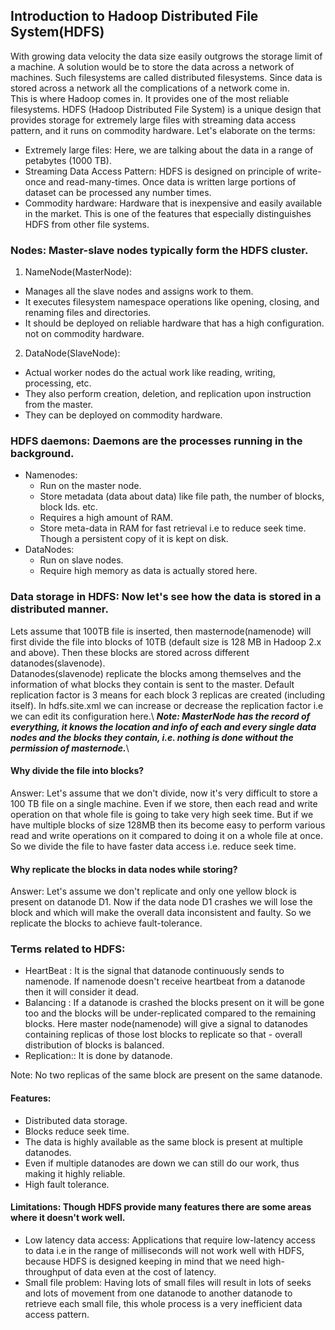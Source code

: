 ## Introduction to Hadoop Distributed File System(HDFS)
With growing data velocity the data size easily outgrows the storage limit of a machine. A solution would be to store the data across a network of machines. Such filesystems are called distributed filesystems. Since data is stored across a network all the complications of a network come in.\
This is where Hadoop comes in. It provides one of the most reliable filesystems. HDFS (Hadoop Distributed File System) is a unique design that provides storage for extremely large files with streaming data access pattern, and it runs on commodity hardware. Let's elaborate on the terms:
- Extremely large files: Here, we are talking about the data in a range of petabytes (1000 TB).
- Streaming Data Access Pattern: HDFS is designed on principle of write-once and read-many-times. Once data is written large portions of dataset can be processed any number times.
- Commodity hardware: Hardware that is inexpensive and easily available in the market. This is one of the features that especially distinguishes HDFS from other file systems.

### Nodes: Master-slave nodes typically form the HDFS cluster. 

1. NameNode(MasterNode): 
- Manages all the slave nodes and assigns work to them.
- It executes filesystem namespace operations like opening, closing, and renaming files and directories.
- It should be deployed on reliable hardware that has a high configuration. not on commodity hardware.
2. DataNode(SlaveNode): 
- Actual worker nodes do the actual work like reading, writing, processing, etc.
- They also perform creation, deletion, and replication upon instruction from the master.
- They can be deployed on commodity hardware.

### HDFS daemons: Daemons are the processes running in the background. 

- Namenodes:
  - Run on the master node.
  - Store metadata (data about data) like file path, the number of blocks, block Ids. etc.
  - Requires a high amount of RAM.
  - Store meta-data in RAM for fast retrieval i.e to reduce seek time. Though a persistent copy of it is kept on disk.
- DataNodes:
  - Run on slave nodes.
  - Require high memory as data is actually stored here.

### Data storage in HDFS: Now let's see how the data is stored in a distributed manner. 

Lets assume that 100TB file is inserted, then masternode(namenode) will first divide the file into blocks of 10TB (default size is 128 MB in Hadoop 2.x and above). Then these blocks are stored across different datanodes(slavenode).\
Datanodes(slavenode) replicate the blocks among themselves and the information of what blocks they contain is sent to the master. Default replication factor is 3 means for each block 3 replicas are created (including itself). In hdfs.site.xml we can increase or decrease the replication factor i.e we can edit its configuration here.\ 
***Note: MasterNode has the record of everything, it knows the location and info of each and every single data nodes and the blocks they contain, i.e. nothing is done without the permission of masternode.***\

#### Why divide the file into blocks? 

Answer: Let's assume that we don't divide, now it's very difficult to store a 100 TB file on a single machine. Even if we store, then each read and write operation on that whole file is going to take very high seek time. But if we have multiple blocks of size 128MB then its become easy to perform various read and write operations on it compared to doing it on a whole file at once. So we divide the file to have faster data access i.e. reduce seek time. 

#### Why replicate the blocks in data nodes while storing? 

Answer: Let's assume we don't replicate and only one yellow block is present on datanode D1. Now if the data node D1 crashes we will lose the block and which will make the overall data inconsistent and faulty. So we replicate the blocks to achieve fault-tolerance. 

### Terms related to HDFS:  

- HeartBeat : It is the signal that datanode continuously sends to namenode. If namenode doesn't receive heartbeat from a datanode then it will consider it dead.
- Balancing : If a datanode is crashed the blocks present on it will be gone too and the blocks will be under-replicated compared to the remaining blocks. Here master node(namenode) will give a signal to datanodes containing replicas of those lost blocks to replicate so that - overall distribution of blocks is balanced.
- Replication:: It is done by datanode.

Note: No two replicas of the same block are present on the same datanode. 

#### Features:  

- Distributed data storage.
- Blocks reduce seek time.
- The data is highly available as the same block is present at multiple datanodes.
- Even if multiple datanodes are down we can still do our work, thus making it highly reliable.
- High fault tolerance.

#### Limitations: Though HDFS provide many features there are some areas where it doesn't work well. 

- Low latency data access: Applications that require low-latency access to data i.e in the range of milliseconds will not work well with HDFS, because HDFS is designed keeping in mind that we need high-throughput of data even at the cost of latency.
- Small file problem: Having lots of small files will result in lots of seeks and lots of movement from one datanode to another datanode to retrieve each small file, this whole process is a very inefficient data access pattern.




